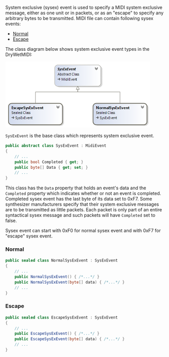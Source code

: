 System exclusive (sysex) event is used to specify a MIDI system exclusive message, either as one unit or in packets, or as an "escape" to specify any arbitrary bytes to be transmitted. MIDI file can contain following sysex events:

* [Normal](#normal)
* [Escape](#escape)

The class diagram below shows system exclusive event types in the DryWetMIDI:

![SysEx event classes diagram](Images/ClassDiagrams/SysExEventsClassDiagram.png)

`SysExEvent` is the base class which represents system exclusive event.

```csharp
public abstract class SysExEvent : MidiEvent
{
    // ...
    public bool Completed { get; }
    public byte[] Data { get; set; }
    // ...
}
```

This class has the `Data` property that holds an event's data and the `Completed` property which indicates whether or not an event is completed. Completed sysex event has the last byte of its data set to 0xF7. Some synthesizer manufacturers specify that their system exclusive messages are to be transmitted as little packets. Each packet is only part of an entire syntactical sysex message and such packets will have `Completed` set to false.

Sysex event can start with 0xF0 for normal sysex event and with 0xF7 for "escape" sysex event.

### Normal

```csharp
public sealed class NormalSysExEvent : SysExEvent
{
    // ...
    public NormalSysExEvent() { /*...*/ }
    public NormalSysExEvent(byte[] data) { /*...*/ }
    // ...
}
```

### Escape

```csharp
public sealed class EscapeSysExEvent : SysExEvent
{
    // ...
    public EscapeSysExEvent() { /*...*/ }
    public EscapeSysExEvent(byte[] data) { /*...*/ }
    // ...
}
```
